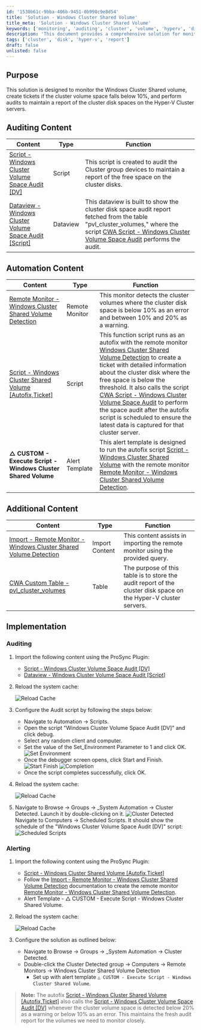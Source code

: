 ```yaml
---
id: '1530b61c-9bba-406b-9451-0b998c9e8d54'
title: 'Solution - Windows Cluster Shared Volume'
title_meta: 'Solution - Windows Cluster Shared Volume'
keywords: ['monitoring', 'auditing', 'cluster', 'volume', 'hyperv', 'disk', 'space', 'alert', 'ticket']
description: 'This document provides a comprehensive solution for monitoring Windows Cluster Shared volumes, creating tickets when space falls below 10%, and auditing to maintain a report of cluster disk spaces on Hyper-V Cluster servers. It includes details on scripts, remote monitors, and implementation steps for effective management.'
tags: ['cluster', 'disk', 'hyper-v', 'report']
draft: false
unlisted: false
---
```


## Purpose

This solution is designed to monitor the Windows Cluster Shared volume, create tickets if the cluster volume space falls below 10%, and perform audits to maintain a report of the cluster disk spaces on the Hyper-V Cluster servers.

## Auditing Content

| Content                                                                 | Type     | Function                                                                                                           |
|-------------------------------------------------------------------------|----------|--------------------------------------------------------------------------------------------------------------------|
| [Script - Windows Cluster Volume Space Audit [DV]](<../cwa/scripts/Windows Cluster Volume Space Audit DV.md>) | Script   | This script is created to audit the Cluster group devices to maintain a report of the free space on the cluster disks. |
| [Dataview - Windows Cluster Volume Space Audit [Script]](<../cwa/dataviews/Windows Cluster Volume Space Audit.md>) | Dataview | This dataview is built to show the cluster disk space audit report fetched from the table "pvl_cluster_volumes," where the script [CWA Script - Windows Cluster Volume Space Audit](<../cwa/scripts/Windows Cluster Volume Space Audit DV.md>) performs the audit. |

## Automation Content

| Content                                                                 | Type          | Function                                                                                                           |
|-------------------------------------------------------------------------|---------------|--------------------------------------------------------------------------------------------------------------------|
| [Remote Monitor - Windows Cluster Shared Volume Detection](<../cwa/monitors/Windows Cluster Shared Volume Detection.md>) | Remote Monitor | This monitor detects the cluster volumes where the cluster disk space is below 10% as an error and between 10% and 20% as a warning. |
| [Script - Windows Cluster Shared Volume [Autofix,Ticket]](<../cwa/scripts/Windows Cluster Shared Volume Autofix,Ticket.md>) | Script        | This function script runs as an autofix with the remote monitor [Windows Cluster Shared Volume Detection](<../cwa/monitors/Windows Cluster Shared Volume Detection.md>) to create a ticket with detailed information about the cluster disk where the free space is below the threshold. It also calls the script [CWA Script - Windows Cluster Volume Space Audit](<../cwa/scripts/Windows Cluster Volume Space Audit DV.md>) to perform the space audit after the autofix script is scheduled to ensure the latest data is captured for that cluster server. |
| **△ CUSTOM - Execute Script - Windows Cluster Shared Volume**           | Alert Template | This alert template is designed to run the autofix script [Script - Windows Cluster Shared Volume](<../cwa/scripts/Windows Cluster Shared Volume Autofix,Ticket.md>) with the remote monitor [Remote Monitor - Windows Cluster Shared Volume Detection](<../cwa/monitors/Windows Cluster Shared Volume Detection.md>). |
 
## Additional Content

| Content                                                                 | Type          | Function                                                                                                           |
|-------------------------------------------------------------------------|---------------|--------------------------------------------------------------------------------------------------------------------|
| [Import - Remote Monitor - Windows Cluster Shared Volume Detection](<../cwa/monitors/Import-Remote-Monitor-Windows-Cluster-Shared-Volume-Detection.md>) | Import Content | This content assists in importing the remote monitor using the provided query.                                    |
| [CWA Custom Table - pvl_cluster_volumes](<../cwa/tables/pvl_cluster_volumes.md>) | Table         | The purpose of this table is to store the audit report of the cluster disk space on the Hyper-V cluster servers.   |

## Implementation

### Auditing

1. Import the following content using the ProSync Plugin:
   - [Script - Windows Cluster Volume Space Audit [DV]](<../cwa/scripts/Windows Cluster Volume Space Audit DV.md>)
   - [Dataview - Windows Cluster Volume Space Audit [Script]](<../cwa/dataviews/Windows Cluster Volume Space Audit.md>)

2. Reload the system cache:

   ![Reload Cache](../../static/img/Solution---Windows-Cluster-Shared-Volume/image_1.png)

3. Configure the Audit script by following the steps below:
   - Navigate to Automation -> Scripts.
   - Open the script "Windows Cluster Volume Space Audit [DV]" and click debug.
   - Select any random client and computer.
   - Set the value of the Set_Environment Parameter to 1 and click OK.
   ![Set Environment](../../static/img/Solution---Windows-Cluster-Shared-Volume/image_2.png)
   - Once the debugger screen opens, click Start and Finish.
   ![Start Finish](../../static/img/Solution---Windows-Cluster-Shared-Volume/image_3.png)
   ![Completion](../../static/img/Solution---Windows-Cluster-Shared-Volume/image_4.png)
   - Once the script completes successfully, click OK.

4. Reload the system cache:

   ![Reload Cache](../../static/img/Solution---Windows-Cluster-Shared-Volume/image_1.png)

5. Navigate to Browse -> Groups -> _System Automation -> Cluster Detected. Launch it by double-clicking on it.
   ![Cluster Detected](../../static/img/Solution---Windows-Cluster-Shared-Volume/image_5.png)
   Navigate to Computers -> Scheduled Scripts.
   It should show the schedule of the "Windows Cluster Volume Space Audit [DV]" script:
   ![Scheduled Scripts](../../static/img/Solution---Windows-Cluster-Shared-Volume/image_6.png)

### Alerting

1. Import the following content using the ProSync Plugin:
   - [Script - Windows Cluster Shared Volume [Autofix,Ticket]](<../cwa/scripts/Windows Cluster Shared Volume Autofix,Ticket.md>)
   - Follow the [Import - Remote Monitor - Windows Cluster Shared Volume Detection](<../cwa/monitors/Import-Remote-Monitor-Windows-Cluster-Shared-Volume-Detection.md>) documentation to create the remote monitor [Remote Monitor - Windows Cluster Shared Volume Detection](<../cwa/monitors/Windows Cluster Shared Volume Detection.md>).
   - Alert Template - △ CUSTOM - Execute Script - Windows Cluster Shared Volume.

2. Reload the system cache:

   ![Reload Cache](../../static/img/Solution---Windows-Cluster-Shared-Volume/image_1.png)

3. Configure the solution as outlined below:
   - Navigate to Browse -> Groups -> _System Automation -> Cluster Detected.
   - Double-click the Cluster Detected group -> Computers -> Remote Monitors -> Windows Cluster Shared Volume Detection
     - Set up with alert template `△ CUSTOM - Execute Script - Windows Cluster Shared Volume`.

> **Note:** The autofix [Script - Windows Cluster Shared Volume [Autofix,Ticket]](<../cwa/scripts/Windows Cluster Shared Volume Autofix,Ticket.md>) also calls the [Script - Windows Cluster Volume Space Audit [DV]](<../cwa/scripts/Windows Cluster Volume Space Audit DV.md>) whenever the cluster volume space is detected below 20% as a warning or below 10% as an error. This maintains the fresh audit report for the volumes we need to monitor closely.
